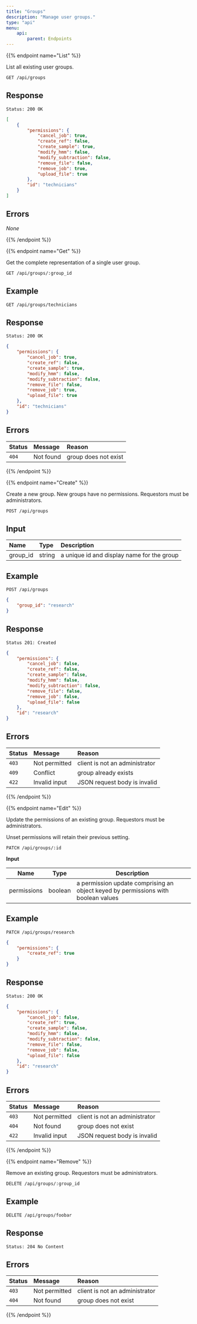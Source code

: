 ```yaml
---
title: "Groups"
description: "Manage user groups."
type: "api"
menu:
    api:
        parent: Endpoints
---
```


{{% endpoint name="List" %}}

List all existing user groups.

```
GET /api/groups
```

## Response

```
Status: 200 OK
```

```json
[
	{
		"permissions": {
			"cancel_job": true,
			"create_ref": false,
			"create_sample": true,
			"modify_hmm": false,
			"modify_subtraction": false,
			"remove_file": false,
			"remove_job": true,
			"upload_file": true
		},
		"id": "technicians"
	}
]
```

## Errors

_None_

{{% /endpoint %}}


{{% endpoint name="Get" %}}

Get the complete representation of a single user group.

```
GET /api/groups/:group_id
```

## Example

```
GET /api/groups/technicians
```

## Response

```
Status: 200 OK
```

```json
{
	"permissions": {
		"cancel_job": true,
		"create_ref": false,
		"create_sample": true,
		"modify_hmm": false,
		"modify_subtraction": false,
		"remove_file": false,
		"remove_job": true,
		"upload_file": true
	},
	"id": "technicians"
}
```

## Errors

| Status | Message   | Reason               |
| :----- | :-------- | :------------------- |
| `404`  | Not found | group does not exist |

{{% /endpoint %}}


{{% endpoint name="Create" %}}

Create a new group. New groups have no permissions. Requestors must be administrators.

```
POST /api/groups
```

## Input

| Name     | Type   | Description                                 |
| :------- | :----- | :------------------------------------------ |
| group_id | string | a unique id and display name for the group  |

## Example

```
POST /api/groups
```

```json
{
    "group_id": "research"
}
```

## Response

```
Status 201: Created
```

```json
{
	"permissions": {
		"cancel_job": false,
		"create_ref": false,
		"create_sample": false,
		"modify_hmm": false,
		"modify_subtraction": false,
		"remove_file": false,
		"remove_job": false,
		"upload_file": false
	},
	"id": "research"
}
```

## Errors

| Status | Message       | Reason                         |
| :----- | :------------ | :----------------------------- |
| `403`  | Not permitted | client is not an administrator |
| `409`  | Conflict      | group already exists           |
| `422`  | Invalid input | JSON request body is invalid   |

{{% /endpoint %}}


{{% endpoint name="Edit" %}}

Update the permissions of an existing group. Requestors must be administrators.

Unset permissions will retain their previous setting.

```
PATCH /api/groups/:id
```

**Input**

| Name        | Type    | Description                                                                       |
| ----------- | ------- | --------------------------------------------------------------------------------- |
| permissions | boolean | a permission update comprising an object keyed by permissions with boolean values |

## Example

```
PATCH /api/groups/research
```

```json
{
	"permissions": {
		"create_ref": true
	}
}
```

## Response

```
Status: 200 OK
```

```json
{
	"permissions": {
		"cancel_job": false,
		"create_ref": true,
		"create_sample": false,
		"modify_hmm": false,
		"modify_subtraction": false,
		"remove_file": false,
		"remove_job": false,
		"upload_file": false
	},
	"id": "research"
}
```

## Errors

| Status | Message       | Reason                         |
| :----- | :------------ | :----------------------------- |
| `403`  | Not permitted | client is not an administrator |
| `404`  | Not found     | group does not exist           |
| `422`  | Invalid input | JSON request body is invalid   |

{{% /endpoint %}}


{{% endpoint name="Remove" %}}

Remove an existing group. Requestors must be administrators.

```
DELETE /api/groups/:group_id
```

## Example

```
DELETE /api/groups/foobar
```

## Response

```
Status: 204 No Content
```

## Errors

| Status | Message       | Reason                         |
| :----- | :------------ | :----------------------------- |
| `403`  | Not permitted | client is not an administrator |
| `404`  | Not found     | group does not exist           |

{{% /endpoint %}}
